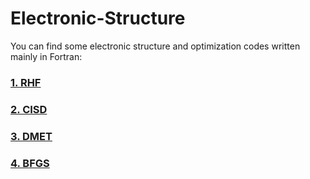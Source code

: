 # Electronic-Structure

You can find some electronic structure and optimization codes written mainly in Fortran:

### [1. RHF](https://github.com/bzkarimi/Electronic-Structure/tree/main/RHF)

### [2. CISD](https://github.com/bzkarimi/Electronic-Structure/tree/main/CISD)

### [3. DMET](https://github.com/bzkarimi/Electronic-Structure/tree/main/DMET)

### [4. BFGS](https://github.com/bzkarimi/Electronic-Structure/tree/main/BFGS)
